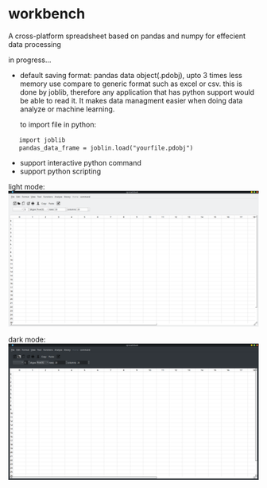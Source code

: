 # workbench
A cross-platform spreadsheet based on pandas and numpy for effecient data processing

in progress...

- default saving format: pandas data object(.pdobj), upto 3 times less memory use compare to generic format such as excel or csv. this is done by joblib, therefore any application that has python support would be able to read it. It makes data managment easier when doing data analyze or machine learning.

    to import file in python:
```
   import joblib
   pandas_data_frame = joblin.load("yourfile.pdobj")
```
- support interactive python command
- support python scripting

light mode:
![alt text](https://raw.githubusercontent.com/YC-Lammy/np_spreadsheet/main/doc/Screenshot_20210609_111555.png)


dark mode:
![alt text](https://raw.githubusercontent.com/YC-Lammy/np_spreadsheet/main/doc/Screenshot_20210608_145022.png)
